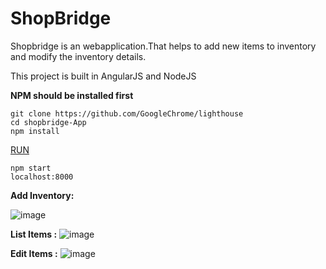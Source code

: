 # ShopBridge

Shopbridge is an webapplication.That helps to add new items to inventory and modify the inventory details.

This project is built in AngularJS and NodeJS


**NPM should be installed first**

    git clone https://github.com/GoogleChrome/lighthouse
    cd shopbridge-App
    npm install



[RUN]()

    npm start
    localhost:8000


**Add Inventory:**

![image](https://user-images.githubusercontent.com/40335849/120881293-a3258c00-c5ed-11eb-8c81-7ba2deb1e5f1.png)


**List Items :**
![image](https://user-images.githubusercontent.com/40335849/120881390-70c85e80-c5ee-11eb-8d41-62c192c5475a.png)


**Edit Items :**
![image](https://user-images.githubusercontent.com/40335849/120881450-c3097f80-c5ee-11eb-9120-05b62f1bde55.png)
